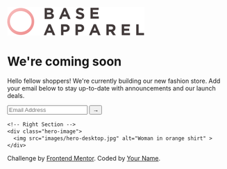 
<html lang="en">
<head>
  <meta charset="UTF-8">
  <meta name="viewport" content="width=device-width, initial-scale=1.0">
 
 <link rel="stylesheet" href="styles.css"> <!-- Link to external CSS file -->
</head>
<body>
  <div class="container">
    <!-- Left Section -->
    <div class="content">
      <img src="images/logo.svg" alt="Base Apparel Logo" class="logo">
      <h1>We're <span>coming soon</span></h1>
      <p>
        Hello fellow shoppers! We're currently building our new fashion store. 
        Add your email below to stay up-to-date with announcements and our launch deals.
      </p>
      <form>
        <input type="email" placeholder="Email Address" required>
        <button type="submit">→</button>
      </form>
    </div>

    <!-- Right Section -->
    <div class="hero-image">
      <img src="images/hero-desktop.jpg" alt="Woman in orange shirt" >
    </div>
  </div>

  <footer>
    <p class="attribution">
      Challenge by <a href="https://www.frontendmentor.io?ref=challenge" target="_blank">Frontend Mentor</a>. 
      Coded by <a href="#">Your Name</a>.
    </p>
  </footer>
</body>
</html>
